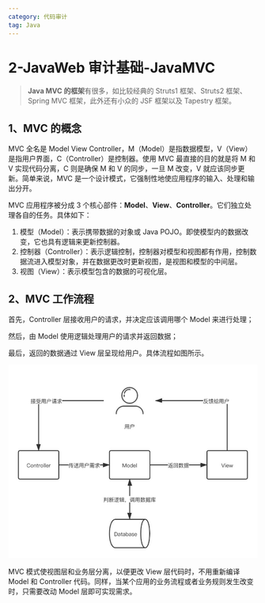 ```yaml
---
category: 代码审计
tag: Java
---
```


# 2-JavaWeb 审计基础-JavaMVC

<!-- more -->

> **Java MVC 的框架**有很多，如比较经典的 Struts1 框架、Struts2 框架、Spring MVC 框架，此外还有小众的 JSF 框架以及 Tapestry 框架。

## 1、MVC 的概念

MVC 全名是 Model View Controller，M（Model）是指数据模型，V（View）是指用户界面，C（Controller）是控制器。使用 MVC 最直接的目的就是将 M 和 V 实现代码分离，C 则是确保 M 和 V 的同步，一旦 M 改变，V 就应该同步更新。简单来说，MVC 是一个设计模式，它强制性地使应用程序的输入、处理和输出分开。

MVC 应用程序被分成 3 个核心部件：**Model**、**View**、**Controller**。它们独立处理各自的任务。具体如下：

1. 模型（Model）：表示携带数据的对象或 Java POJO。即使模型内的数据改变，它也具有逻辑来更新控制器。
2. 控制器（Controller）：表示逻辑控制，控制器对模型和视图都有作用，控制数据流进入模型对象，并在数据更改时更新视图，是视图和模型的中间层。
3. 视图（View）：表示模型包含的数据的可视化层。

## 2、MVC 工作流程

首先，Controller 层接收用户的请求，并决定应该调用哪个 Model 来进行处理；

然后，由 Model 使用逻辑处理用户的请求并返回数据；

最后，返回的数据通过 View 层呈现给用户。具体流程如图所示。

![img](./img/2-JavaMVC/epub_40869976_114.jpeg)

MVC 模式使视图层和业务层分离，以便更改 View 层代码时，不用重新编译 Model 和 Controller 代码。同样，当某个应用的业务流程或者业务规则发生改变时，只需要改动 Model 层即可实现需求。
